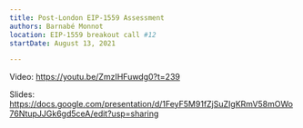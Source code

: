 ```yaml
---
title: Post-London EIP-1559 Assessment
authors: Barnabé Monnot
location: EIP-1559 breakout call #12
startDate: August 13, 2021

---
```


Video: <https://youtu.be/ZmzIHFuwdg0?t=239>

Slides: <https://docs.google.com/presentation/d/1FeyF5M91fZjSuZIgKRmV58mOWo76NtupJJGk6gd5ceA/edit?usp=sharing>
